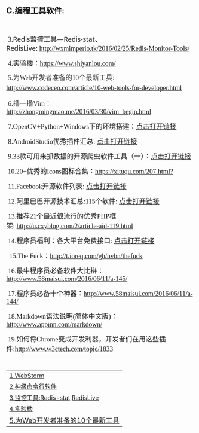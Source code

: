 <h2>C.编程工具软件:</h2>
<br />
<p align="left"><span style="font-family: SimSun; font-size: 18px;">&nbsp;<span style="font-family: 宋体; font-size: 13.5pt;" lang="EN-US">3.</span><span style="font-family: sans,serif; font-size: 13.5pt;" lang="EN-US">Redis</span><span style="font-family: 宋体; font-size: 13.5pt;">监控工具</span><span style="font-family: sans,serif; font-size: 13.5pt;" lang="EN-US">&mdash;Redis-stat</span><span style="font-family: 宋体; font-size: 13.5pt;">、</span><span style="font-family: sans,serif; font-size: 13.5pt;" lang="EN-US">RedisLive:&nbsp;</span><a href="http://wxmimperio.tk/2016/02/25/Redis-Monitor-Tools/" target="_blank">http://wxmimperio.tk/2016/02/25/Redis-Monitor-Tools/</a></span></p>
<p align="left"><span style="font-size: 18px;"><span style="font-family: SimSun;">&nbsp;4.实验楼：</span><span style="font-family: 宋体;"><a href="https://www.shiyanlou.com/" target="_blank">https://www.shiyanlou.com/</a></span></span></p>
<p align="left"><span style="color: #333333; font-family: 宋体; font-size: 18px; line-height: 1.5;">&nbsp;5.为Web开发者准备的10个最新工具: </span><a style="font-family: 宋体; font-size: 18px; line-height: 1.5;" href="http://www.codeceo.com/article/10-web-tools-for-developer.html" target="_blank">http://www.codeceo.com/article/10-web-tools-for-developer.html</a></p>
<p><span style="font-size: 18px; color: #333333; font-family: 宋体;">&nbsp;6.撸一撸Vim：<a href="http://zhongmingmao.me/2016/03/30/vim_begin.html" target="_blank">http://zhongmingmao.me/2016/03/30/vim_begin.html</a></span></p>
<p align="left"><span style="font-family: 宋体; font-size: 18px;">&nbsp;7.OpenCV+Python+Windows下的环境搭建：<a href="http://dramatea.github.io/295%20OpenCV+Python+Windows%E4%B8%8B%E7%9A%84%E7%8E%AF%E5%A2%83%E6%90%AD%E5%BB%BA.html" target="_blank">点击打开链接</a></span></p>
<p align="left"><span style="font-family: 宋体; font-size: 18px;">&nbsp;8.AndroidStudio优秀插件汇总:&nbsp;<a href="https://github.com/dreamlivemeng/androidstudio-plugins?utm_source=tuicool&amp;utm_medium=referral" target="_blank">点击打开链接</a></span></p>
<p align="left"><span style="font-family: 宋体; font-size: 18px;">&nbsp;9.33款可用来抓数据的开源爬虫软件工具（一）：<a href="http://bbs.jointforce.com/forum.php?mod=viewthread&amp;tid=16249&amp;extra=page%3D3" target="_blank">点击打开链接</a></span></p>
<p align="left"><span style="font-family: 宋体; font-size: 16px;">&nbsp;<span style="font-size: 18px;">10.20+优秀的Icons图标合集：<a href="https://xituqu.com/207.html" target="_blank">https://xituqu.com/207.html?</a></span></span></p>
<p align="left"><span style="font-family: 宋体; font-size: 18px;">&nbsp;11.Facebook开源软件列表:&nbsp;<a href="http://mp.weixin.qq.com/s?__biz=MzA5Nzc4OTA1Mw==&amp;mid=2659597383&amp;idx=1&amp;sn=a867ee13f294d38d02313a4c58d3da48&amp;scene=1&amp;srcid=06056GdF0vD6Jp3k7AfdizSn&amp;from=groupmessage&amp;isappinstalled=0#wechat_redirect" target="_blank">点击打开链接</a></span></p>
<p align="left"><span style="font-family: 宋体; font-size: 18px;">&nbsp;12.阿里巴巴开源技术汇总:115个软件:&nbsp;<a href="https://yq.aliyun.com/articles/48972?spm=5176.100239.topwz.1.q4Ri21" target="_blank">点击打开链接</a></span></p>
<p align="left"><span style="font-family: 宋体; font-size: 18px;">&nbsp;13.推荐21个最近很流行的优秀PHP框架:&nbsp;<a href="http://u.cxyblog.com/2/article-aid-119.html" target="_blank">http://u.cxyblog.com/2/article-aid-119.html</a></span></p>
<p align="left"><span style="font-family: 宋体; font-size: 18px;">&nbsp;14.程序员福利：各大平台免费接口:&nbsp;<a href="http://mp.weixin.qq.com/s?__biz=MjM5NzA1MTcyMA==&amp;mid=2651160706&amp;idx=3&amp;sn=938783b677089f38abe51acebfaf3de0&amp;scene=0#wechat_redirect" target="_blank">点击打开链接</a></span></p>
<p align="left">&nbsp;&nbsp;<span style="font-family: 宋体; font-size: 18px;">15.The Fuck：<a href="http://t.ioreq.com/gh/nvbn/thefuck" target="_blank">http://t.ioreq.com/gh/nvbn/thefuck</a></span></p>
<p align="left"><span style="font-family: 宋体; font-size: 18px;">&nbsp;16.最牛程序员必备软件大比拼：<a href="http://www.58maisui.com/2016/06/11/a-145/" target="_blank">http://www.58maisui.com/2016/06/11/a-145/</a></span></p>
<p align="left"><span style="font-family: 宋体; font-size: 18px;">&nbsp;17.程序员必备十个神器：<a href="http://www.58maisui.com/2016/06/11/a-144/" target="_blank">http://www.58maisui.com/2016/06/11/a-144/</a></span></p>
<p align="left"><span style="font-family: 宋体; font-size: 18px;">&nbsp;18.Markdown语法说明(简体中文版)：<a href="http://www.appinn.com/markdown/" target="_blank">http://www.appinn.com/markdown/</a></span></p>
<p align="left"><span style="font-family: 宋体; font-size: 18px;">&nbsp;</span><span style="font-size: 18px;"><span style="font-family: 宋体;">19.如何将Chrome变成开发利器，开发者们在用这些插件:</span><span style="font-family: 宋体;"><a href="http://www.w3ctech.com/topic/1833" target="_blank">http://www.w3ctech.com/topic/1833</a></span></span></p>
<p align="left">&nbsp;</p>
<table>
  <tr>
    <td><a href="http://www.jetbrains.com/webstorm/" target="_blank">1.WebStorm</a></td>
  </tr>
  <tr>
    <td><a href="http://www.wushxin.top/2016/03/28/%E4%BD%BF%E7%94%A8tmux.html" target="_blank">2.神级命令行软件</a></td>
  </tr>
  <tr>
    <td><a href="http://wxmimperio.tk/2016/02/25/Redis-Monitor-Tools/" target="_blank">3.监控工具:Redis-stat,RedisLive</a></td>
  </tr>
  <tr>
    <td><a href="https://www.shiyanlou.com/" target="_blank">4.实验楼</a></td>
  </tr>
  <tr>
    <td><a style="font-size: 18px;" href="http://www.codeceo.com/article/10-web-tools-for-developer.html" target="_blank">5.为Web开发者准备的10个最新工具</a></td>
  </tr>
</table>

